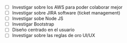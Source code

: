 - [ ] Investigar sobre los AWS para poder colaborar mejor
- [ ] Investigar sobre JIRA software (ticket management)
- [ ] Investigar sobe Node JS
- [ ] Investigar Bootstrap
- [ ] Diseño centrado en el usuario
- [ ] Investigar sobre las reglas de oro UI/UX
